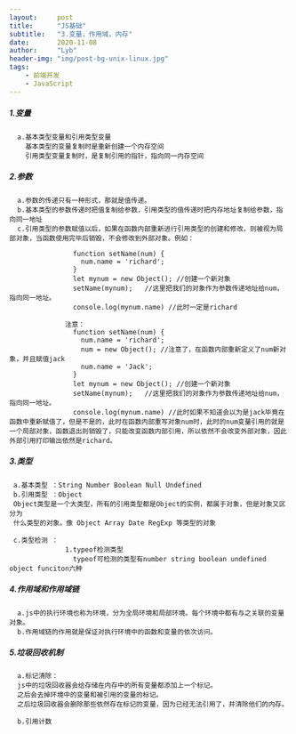 ```yaml
---
layout:     post
title:      "JS基础"
subtitle:   "3.变量，作用域，内存"
date:       2020-11-08
author:     "Lyb"
header-img: "img/post-bg-unix-linux.jpg"
tags:
    - 前端开发
    - JavaScript
---
```


##### 1.变量
````
  a.基本类型变量和引用类型变量
    基本类型的变量复制时是重新创建一个内存空间
    引用类型变量复制时，是复制引用的指针，指向同一内存空间

````
##### 2.参数
````
  a.参数的传递只有一种形式，那就是值传递。
  b.基本类型的参数传递时把值复制给参数，引用类型的值传递时把内存地址复制给参数，指向同一地址
  c.引用类型的参数赋值以后，如果在函数内部重新进行引用类型的创建和修改，则被视为局部对象，当函数使用完毕后销毁，不会修改到外部对象。例如：

                function setName(num) {
                  num.name = 'richard';
                }
                let mynum = new Object(); //创建一个新对象
                setName(mynum);   //这里把我们的对象作为参数传递地址给num，指向同一地址。
                console.log(mynum.name) //此时一定是richard

              注意：
                function setName(num) {
                  num.name = 'richard';
                  num = new Object(); //注意了，在函数内部重新定义了num新对象，并且赋值jack
                  num.name = 'Jack';
                }
                let mynum = new Object(); //创建一个新对象
                setName(mynum);   //这里把我们的对象作为参数传递地址给num，指向同一地址。
                console.log(mynum.name) //此时如果不知道会以为是jack毕竟在函数中重新赋值了，但是不是的，此时在函数内部重写对象num时，此时的num变量引用的就是一个局部对象，函数退出则销毁了，只能改变函数内部引用，所以依然不会改变外部对象，因此外部引用打印输出依然是richard。
````


##### 3.类型

````
 a.基本类型 ：String Number Boolean Null Undefined
 b.引用类型 ：Object
 Object类型是一个大类型，所有的引用类型都是Object的实例，都属于对象，但是对象又区分为
 什么类型的对象。像 Object Array Date RegExp 等类型的对象

 c.类型检测 ： 
              1.typeof检测类型
                typeof可检测的类型有number string boolean undefined object funciton六种
````

##### 4.作用域和作用域链
      a.js中的执行环境也称为环境，分为全局环境和局部环境。每个环境中都有与之关联的变量对象。
      b.作用域链的作用就是保证对执行环境中的函数和变量的依次访问。

##### 5.垃圾回收机制

      a.标记清除：
      js中的垃圾回收器会给存储在内存中的所有变量都添加上一个标记。
      之后会去掉环境中的变量和被引用的变量的标记。
      之后垃圾回收器会删除那些依然存在标记的变量，因为已经无法引用了，并清除他们的内存。

      b.引用计数

